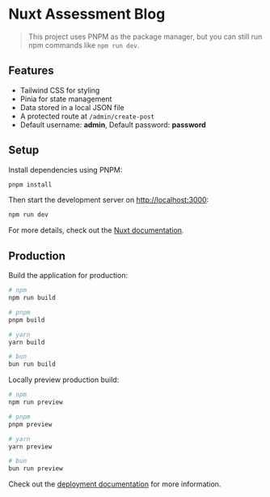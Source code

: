# Nuxt Assessment Blog

> This project uses PNPM as the package manager, but you can still run npm commands like `npm run dev`.

## Features

- Tailwind CSS for styling
- Pinia for state management
- Data stored in a local JSON file
- A protected route at `/admin/create-post`
- Default username: **admin**, Default password: **password**

## Setup

Install dependencies using PNPM:

```bash
pnpm install
```

Then start the development server on [http://localhost:3000](http://localhost:3000):

```bash
npm run dev
```

For more details, check out the [Nuxt documentation](https://nuxt.com/docs/getting-started/introduction).

## Production

Build the application for production:

```bash
# npm
npm run build

# pnpm
pnpm build

# yarn
yarn build

# bun
bun run build
```

Locally preview production build:

```bash
# npm
npm run preview

# pnpm
pnpm preview

# yarn
yarn preview

# bun
bun run preview
```

Check out the [deployment documentation](https://nuxt.com/docs/getting-started/deployment) for more information.
